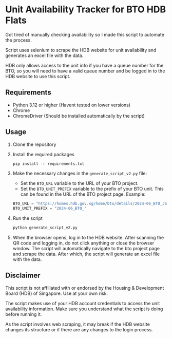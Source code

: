 # Unit Availability Tracker for BTO HDB Flats

Got tired of manually checking availability so I made this script to automate the process.

Script uses selenium to scrape the HDB website for unit availability and generates an excel file with the data.

HDB only allows access to the unit info if you have a queue number for the BTO, so you will need to have a valid queue number and be logged in to the HDB website to use this script.

## Requirements
- Python 3.12 or higher (Havent tested on lower versions)
- Chrome
- ChromeDriver (Should be installed automatically by the script)

## Usage
1. Clone the repository

2. Install the required packages
   ```bash
   pip install -r requirements.txt
   ```
3. Make the necessary changes in the `generate_script_v2.py` file:
    - Set the `BTO_URL` variable to the URL of your BTO project.
    - Set the `BTO_UNIT_PREFIX` variable to the prefix of your BTO unit. This can be found in the URL of the BTO project page.
    Example:
    ```python
    BTO_URL = "https://homes.hdb.gov.sg/home/bto/details/2024-06_BTO_JSHFsjhfsjFSJHFsk"
    BTO_UNIT_PREFIX = "2024-06_BTO_"
    ```

4. Run the script
   ```bash
   python generate_script_v2.py
   ```

5. When the browser opens, log in to the HDB website. After scanning the QR code and logging in, do not click anything or close the browser window. The script will automatically navigate to the bto project page and scrape the data. After which, the script will generate an excel file with the data.

## Disclaimer
This script is not affiliated with or endorsed by the Housing & Development Board (HDB) of Singapore. Use at your own risk.

The script makes use of your HDB account credentials to access the unit availability information. Make sure you understand what the script is doing before running it.

As the script involves web scraping, it may break if the HDB website changes its structure or if there are any changes to the login process.
